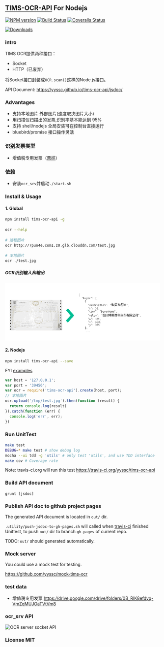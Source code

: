 ## [TIMS-OCR-API](http://www.tchzt.com/) For Nodejs

[![NPM version][npm-image]][npm-url] [![Build Status][travis-image]][travis-url] [![Coveralls Status][coveralls-image]][coveralls-url]

[![Downloads][downloads-image]][npm-url]

### intro

TIMS OCR提供两种接口：

- Socket
- HTTP（已废弃）

将Socket接口封装成`OCR.scan()`这样的Node.js接口。

API Document: https://yyssc.github.io/tims-ocr-api/jsdoc/

### Advantages

-  支持本地图片 外部图片(速度取决图片大小)
-  用扫描仪扫描出的发票,识别率基本能达到 95%
-  支持 shell/nodejs 全局安装可在控制台直接运行
-  bluebird/promise 接口操作灵活

### 识别发票类型

- 增值税专用发票（[票样](examples/sample.jpg)）

### 依赖

- 安装`ocr_srv`并启动`./start.sh`

### Install & Usage

#### 1. Global

```sh
npm install tims-ocr-api -g

ocr --help

# 远程图片
ocr http://7pun4e.com1.z0.glb.clouddn.com/test.jpg

# 本地图片
ocr ./test.jpg
```

##### OCR识别输入和输出

![ocr example](examples/ocrdocument.png)

#### 2. Nodejs

```sh
npm install tims-ocr-api --save
```

FYI [examples](https://github.com/yyssc/tims-ocr-api/tree/master/examples)

```js
var host = '127.0.0.1';
var port = '39456';
var ocr = require('tims-ocr-api').create(host, port);
// 本地图片
ocr.upload('/tmp/test.jpg').then(function (result) {
  return console.log(result)
}).catch(function (err) {
  console.log('err', err);
})
```

### Run UnitTest

```sh
make test
DEBUG=* make test # show debug log
mocha --ui tdd -g 'utils' # only test 'utils', and use TDD interface
make cov # Coverage rate
```

Note: travis-ci.org will run this test https://travis-ci.org/yyssc/tims-ocr-api

### Build API document

```
grunt [jsdoc]
```

### Publish API doc to github project pages

The generated API document is located in `out/` dir.

`.utility/push-jsdoc-to-gh-pages.sh` will called when [travis-ci](https://travis-ci.org/yyssc/tims-ocr-api) finished Unittest, to push `out/` dir to branch `gh-pages` of current repo.

TODO: `out/` should generated automatically.

### Mock server

You could use a mock test for testing.

https://github.com/yyssc/mock-tims-ocr

### test data

- 增值税专用发票 https://drive.google.com/drive/folders/0B_RIK8efdyq-VmZqMUJOaTVtVm8

### ocr_srv API

![OCR server socket API](https://docs.google.com/drawings/d/1opIHK52EyZV57f3TJeik-IxH2VLxLnRfSMvVLGpJtJs/pub?w=960&h=720)

### License MIT

[downloads-image]: http://img.shields.io/npm/dm/tims-ocr-api.svg

[npm-url]: https://npmjs.org/package/tims-ocr-api
[npm-image]: http://img.shields.io/npm/v/tims-ocr-api.svg

[travis-url]: https://travis-ci.org/yyssc/tims-ocr-api
[travis-image]: https://travis-ci.org/yyssc/tims-ocr-api.svg?branch=master

[coveralls-url]: https://coveralls.io/r/yyssc/tims-ocr-api
[coveralls-image]:https://coveralls.io/repos/yyssc/tims-ocr-api/badge.svg?branch=master&service=github
